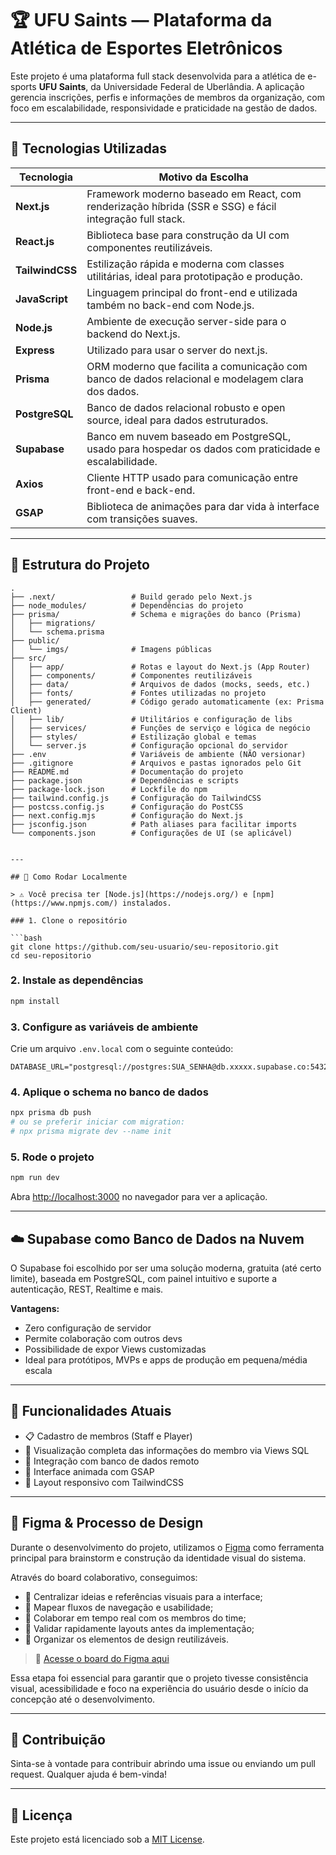 
# 🏆 UFU Saints — Plataforma da Atlética de Esportes Eletrônicos

Este projeto é uma plataforma full stack desenvolvida para a atlética de e-sports **UFU Saints**, da Universidade Federal de Uberlândia. A aplicação gerencia inscrições, perfis e informações de membros da organização, com foco em escalabilidade, responsividade e praticidade na gestão de dados.

---

## 🚀 Tecnologias Utilizadas

| Tecnologia     | Motivo da Escolha |
|----------------|------------------|
| **Next.js**     | Framework moderno baseado em React, com renderização híbrida (SSR e SSG) e fácil integração full stack. |
| **React.js**    | Biblioteca base para construção da UI com componentes reutilizáveis. |
| **TailwindCSS** | Estilização rápida e moderna com classes utilitárias, ideal para prototipação e produção. |
| **JavaScript**  | Linguagem principal do front-end e utilizada também no back-end com Node.js. |
| **Node.js**     | Ambiente de execução server-side para o backend do Next.js. |
| **Express**     | Utilizado para usar o server do next.js. |
| **Prisma**      | ORM moderno que facilita a comunicação com banco de dados relacional e modelagem clara dos dados. |
| **PostgreSQL**  | Banco de dados relacional robusto e open source, ideal para dados estruturados. |
| **Supabase**    | Banco em nuvem baseado em PostgreSQL, usado para hospedar os dados com praticidade e escalabilidade. |
| **Axios**       | Cliente HTTP usado para comunicação entre front-end e back-end. |
| **GSAP**        | Biblioteca de animações para dar vida à interface com transições suaves. |

---

## 🧱 Estrutura do Projeto

```plaintext
.
├── .next/                 # Build gerado pelo Next.js
├── node_modules/          # Dependências do projeto
├── prisma/                # Schema e migrações do banco (Prisma)
│   ├── migrations/
│   └── schema.prisma
├── public/
│   └── imgs/              # Imagens públicas
├── src/
│   ├── app/               # Rotas e layout do Next.js (App Router)
│   ├── components/        # Componentes reutilizáveis
│   ├── data/              # Arquivos de dados (mocks, seeds, etc.)
│   ├── fonts/             # Fontes utilizadas no projeto
│   ├── generated/         # Código gerado automaticamente (ex: Prisma Client)
│   ├── lib/               # Utilitários e configuração de libs
│   ├── services/          # Funções de serviço e lógica de negócio
│   ├── styles/            # Estilização global e temas
│   └── server.js          # Configuração opcional do servidor
├── .env                   # Variáveis de ambiente (NÃO versionar)
├── .gitignore             # Arquivos e pastas ignorados pelo Git
├── README.md              # Documentação do projeto
├── package.json           # Dependências e scripts
├── package-lock.json      # Lockfile do npm
├── tailwind.config.js     # Configuração do TailwindCSS
├── postcss.config.js      # Configuração do PostCSS
├── next.config.mjs        # Configuração do Next.js
├── jsconfig.json          # Path aliases para facilitar imports
└── components.json        # Configurações de UI (se aplicável)


---

## 🧪 Como Rodar Localmente

> ⚠️ Você precisa ter [Node.js](https://nodejs.org/) e [npm](https://www.npmjs.com/) instalados.

### 1. Clone o repositório

```bash
git clone https://github.com/seu-usuario/seu-repositorio.git
cd seu-repositorio
```

### 2. Instale as dependências

```bash
npm install
```

### 3. Configure as variáveis de ambiente

Crie um arquivo `.env.local` com o seguinte conteúdo:

```env
DATABASE_URL="postgresql://postgres:SUA_SENHA@db.xxxxx.supabase.co:5432/postgres"
```

### 4. Aplique o schema no banco de dados

```bash
npx prisma db push
# ou se preferir iniciar com migration:
# npx prisma migrate dev --name init
```

### 5. Rode o projeto

```bash
npm run dev
```

Abra [http://localhost:3000](http://localhost:3000) no navegador para ver a aplicação.

---

## ☁️ Supabase como Banco de Dados na Nuvem

O Supabase foi escolhido por ser uma solução moderna, gratuita (até certo limite), baseada em PostgreSQL, com painel intuitivo e suporte a autenticação, REST, Realtime e mais.

**Vantagens:**
- Zero configuração de servidor
- Permite colaboração com outros devs
- Possibilidade de expor Views customizadas
- Ideal para protótipos, MVPs e apps de produção em pequena/média escala

---

## 📄 Funcionalidades Atuais

- 📋 Cadastro de membros (Staff e Player)
- 🧍 Visualização completa das informações do membro via Views SQL
- 📩 Integração com banco de dados remoto
- 🎨 Interface animada com GSAP
- 📱 Layout responsivo com TailwindCSS

---

## 🎨 Figma & Processo de Design

Durante o desenvolvimento do projeto, utilizamos o [Figma](https://www.figma.com/board/c0S0V92jKQYpnjRlesbVEE/Saints-%7Bdev%7D?node-id=0-1&p=f&t=tHm7P8ce8QXYZz2W-0) como ferramenta principal para brainstorm e construção da identidade visual do sistema.

Através do board colaborativo, conseguimos:

- 📌 Centralizar ideias e referências visuais para a interface;
- 🧠 Mapear fluxos de navegação e usabilidade;
- 👥 Colaborar em tempo real com os membros do time;
- 🎯 Validar rapidamente layouts antes da implementação;
- 🧩 Organizar os elementos de design reutilizáveis.

> 🔗 [Acesse o board do Figma aqui](https://www.figma.com/board/c0S0V92jKQYpnjRlesbVEE/Saints-%7Bdev%7D?node-id=0-1&p=f&t=tHm7P8ce8QXYZz2W-0)

Essa etapa foi essencial para garantir que o projeto tivesse consistência visual, acessibilidade e foco na experiência do usuário desde o início da concepção até o desenvolvimento.


---

## 🤝 Contribuição

Sinta-se à vontade para contribuir abrindo uma issue ou enviando um pull request. Qualquer ajuda é bem-vinda!

---

## 📄 Licença

Este projeto está licenciado sob a [MIT License](LICENSE).

